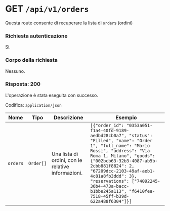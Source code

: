 # GET `/api/v1/orders`

Questa route consente di recuperare la lista di `order`s (ordini)

### Richiesta autenticazione

Si.

### Corpo della richiesta

Nessuno.

### Risposta: 200

L'operazione è stata eseguita con successo.

Codifica: `application/json`

| Nome | Tipo | Descrizione | Esempio |
| -------- | --------- | -------------------------------------------------- | --------------------------------------------------------------------------------------------------------------------------------------------------------------------------------------------------------------------------------------------------------------------------------------------------------------------------------------------------------------- |
| `orders` | `Order[]` | Una lista di ordini, con le relative informazioni. | `[{"order_id": "0353a051-f1a4-40fd-9189-aedbd28cb0a7", "status": "Filled", "name": "Order 1", "full_name": "Mario Rossi", "address": "Via Roma 1, Milano", "goods": {"002bcb63-32b3-4087-ab5b-2cbb881f8824": 2, "67209dcc-2103-49af-aeb1-4c81a8fb3ddd": 3}, "reservations": ["74092245-36b4-473a-bacc-b1bbe245a113", "f6410fea-7518-45ff-b39d-622a488f6304"]}]` |
